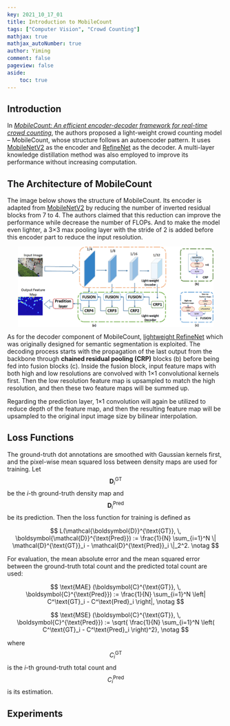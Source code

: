```yaml
---
key: 2021_10_17_01
title: Introduction to MobileCount
tags: ["Computer Vision", "Crowd Counting"]
mathjax: true
mathjax_autoNumber: true
author: Yiming
comment: false
pageview: false
aside:
    toc: true
---
```


<style>
.center1 {
  display: block;
  margin-left: auto;
  margin-right: auto;
  width: 10%;
}
</style>

<style>
.center2 {
  display: block;
  margin-left: auto;
  margin-right: auto;
  width: 20%;
}
</style>

<style>
.center3 {
  display: block;
  margin-left: auto;
  margin-right: auto;
  width: 30%;
}
</style>

<style>
.center4 {
  display: block;
  margin-left: auto;
  margin-right: auto;
  width: 40%;
}
</style>

<style>
.center5 {
  display: block;
  margin-left: auto;
  margin-right: auto;
  width: 50%;
}
</style>

<style>
.center6 {
  display: block;
  margin-left: auto;
  margin-right: auto;
  width: 60%;
}
</style>

<style>
.center7 {
  display: block;
  margin-left: auto;
  margin-right: auto;
  width: 70%;
}
</style>

<style>
.center8 {
  display: block;
  margin-left: auto;
  margin-right: auto;
  width: 80%;
}
</style>

<style>
.center9 {
  display: block;
  margin-left: auto;
  margin-right: auto;
  width: 90%;
}
</style>

## Introduction

In [*MobileCount: An efficient encoder-decoder framework for real-time crowd counting*](https://www.sciencedirect.com/science/article/abs/pii/S0925231220308912), the authors proposed a light-weight crowd counting model – MobileCount, whose structure follows an autoencoder pattern. It uses [MobileNetV2](https://arxiv.org/abs/1801.04381) as the encoder and [RefineNet](https://arxiv.org/abs/1611.06612) as the decoder. A multi-layer knowledge distillation method was also employed to improve its performance without increasing computation.

## The Architecture of MobileCount

The image below shows the structure of MobileCount. Its encoder is adapted from [MobileNetV2](https://yimingma.github.io/2021/10/08/introduction-to-MobileNetV2.html) by reducing the number of inverted residual blocks from 7 to 4. The authors claimed that this reduction can improve the performance while decrease the number of FLOPs. And to make the model even lighter, a 3×3 max pooling layer with the stride of 2 is added before this encoder part to reduce the input resolution. 

<img src="/posts.assets/2021-10-17-introduction-to-MobileCount.assets/architecture_of_mobile_count.png" alt="The Structure of MobileCount" class="center9">

As for the decoder component of MobileCount, [lightweight RefineNet](https://arxiv.org/abs/1810.03272) which was originally designed for semantic segmentation is exploited. The decoding process starts with the propagation of the last output from the backbone through **chained residual pooling (CRP)** blocks (b) before being fed into fusion blocks (c). Inside the fusion block, input feature maps with both high and low resolutions are convolved with 1×1 convolutional kernels first. Then the low resolution feature map is upsampled to match the high resolution, and then these two feature maps will be summed up.

Regarding the prediction layer, 1×1 convolution will again be utilized to reduce depth of the feature map, and then the resulting feature map will be upsampled to the original input image size by bilinear interpolation.

## Loss Functions

The ground-truth dot annotations are smoothed with Gaussian kernels first, and the pixel-wise mean squared loss between density maps are used for training. Let $$\boldsymbol{D}^{\text{GT}}_i$$ be the $i$-th ground-truth density map and $$\boldsymbol{D}^{\text{Pred}}_i$$ be its prediction. Then the loss function for training is defined as

$$
L(\mathcal{\boldsymbol{D}}^{\text{GT}}, \, \boldsymbol{\mathcal{D}}^{\text{Pred}}) := \frac{1}{N} \sum_{i=1}^N \| \mathcal{D}^{\text{GT}}_i - \mathcal{D}^{\text{Pred}}_i \|_2^2. \notag
$$

For evaluation, the mean absolute error and the mean squared error between the ground-truth total count and the predicted total count are used:

$$
\text{MAE} (\boldsymbol{C}^{\text{GT}}, \, \boldsymbol{C}^{\text{Pred}}) := \frac{1}{N} \sum_{i=1}^N \left| C^\text{GT}_i - C^\text{Pred}_i \right|, \notag
$$

$$
\text{MSE} (\boldsymbol{C}^{\text{GT}}, \, \boldsymbol{C}^{\text{Pred}}) := \sqrt{ \frac{1}{N} \sum_{i=1}^N \left( C^\text{GT}_i - C^\text{Pred}_i \right)^2}, \notag
$$

where $$C^\text{GT}_i$$ is the $i$-th ground-truth total count and $$C^\text{Pred}_i$$ is its estimation. 

## Experiments

